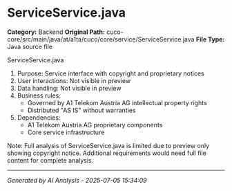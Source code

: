 # ServiceService.java

**Category:** Backend
**Original Path:** cuco-core/src/main/java/at/a1ta/cuco/core/service/ServiceService.java
**File Type:** Java source file

ServiceService.java
1. Purpose: Service interface with copyright and proprietary notices
2. User interactions: Not visible in preview
3. Data handling: Not visible in preview
4. Business rules:
   - Governed by A1 Telekom Austria AG intellectual property rights
   - Distributed "AS IS" without warranties
5. Dependencies:
   - A1 Telekom Austria AG proprietary components
   - Core service infrastructure

Note: Full analysis of ServiceService.java is limited due to preview only showing copyright notice. Additional requirements would need full file content for complete analysis.

---
*Generated by AI Analysis - 2025-07-05 15:34:09*

